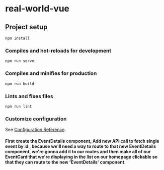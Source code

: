 # real-world-vue

## Project setup
```
npm install
```

### Compiles and hot-reloads for development
```
npm run serve
```

### Compiles and minifies for production
```
npm run build
```

### Lints and fixes files
```
npm run lint
```

### Customize configuration
See [Configuration Reference](https://cli.vuejs.org/config/).

#### First create the EventDetails component, Add new API call to fetch single event by id , because we'll need a way to route to that new EventDetails component, we're gonna add it to our routes and then make all of our EventCard that we're displaying in the list on our homepage clickable so that they can route to the new 'EventDetails' component.

